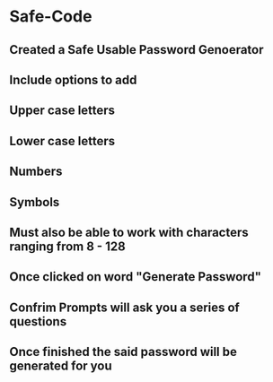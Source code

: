 # Safe-Code

## Created a Safe Usable Password Genoerator
## Include options to add
## Upper case letters
## Lower case letters
## Numbers
## Symbols
## Must also be able to work with characters ranging from 8 - 128
## Once clicked on word "Generate Password"
## Confrim Prompts will ask you a series of questions 
## Once finished the said password will be generated for you

